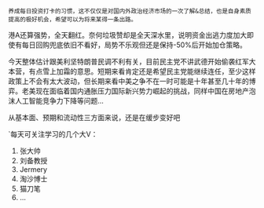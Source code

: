 `养成每日投资打卡的习惯，这不仅仅是对国内外政治经济市场的一次了解&总结，也是自身素质提高的极好机会，希望可以为将来某得一条出路。`


港A还算强势，全天翻红。奈何垃圾赞却是全天深水里，说明资金出逃力度加大即使有每日回购兜底依旧不看好，局势不乐观但还是保持-50%后开始加仓策略。

今天整体估计跟美利坚特朗普民调不利有关，目前民主党不讲武德开始偷袭红军大本营，有点雪上加霜的意思。短期来看肯定还是希望民主党能继续连任，至少这样政策上不会有太大波动，但长期来看中美之争不在一时可能是十年甚至几十年的博弈。老美现在面临着国内通胀压力国际新兴势力崛起的挑战，同样中国在房地产泡沫人工智能竞争力下降等问题...

从基本面、预期和流动性三方面来说，还是在缓步变好吧



`每天可关注学习的几个大V：
1.  张大帅
2. 刘备教授
3. Jermery
4. 淘沙博士
5. 猫刀笔
6. ...
